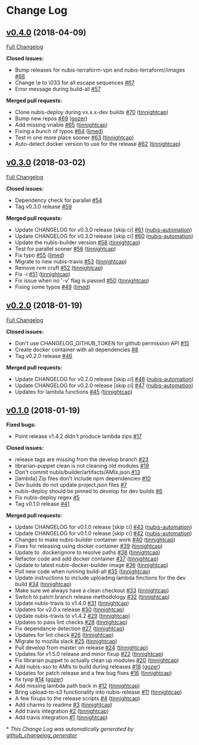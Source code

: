 # Change Log

## [v0.4.0](https://github.com/nubisproject/nubis-release/tree/v0.4.0) (2018-04-09)
[Full Changelog](https://github.com/nubisproject/nubis-release/compare/v0.3.0...v0.4.0)

**Closed issues:**

- Bump releases for nubis-terraform-vpn and nubis-terraform//images [\#68](https://github.com/nubisproject/nubis-release/issues/68)
- Change \e to \033 for all escape sequences [\#67](https://github.com/nubisproject/nubis-release/issues/67)
- Error message during build-all [\#57](https://github.com/nubisproject/nubis-release/issues/57)

**Merged pull requests:**

- Clone nubis-deploy during vx.x.x-dev builds [\#70](https://github.com/nubisproject/nubis-release/pull/70) ([tinnightcap](https://github.com/tinnightcap))
- Bump new repos [\#69](https://github.com/nubisproject/nubis-release/pull/69) ([gozer](https://github.com/gozer))
- Add missing vriable [\#65](https://github.com/nubisproject/nubis-release/pull/65) ([tinnightcap](https://github.com/tinnightcap))
- Fixing a bunch of typos [\#64](https://github.com/nubisproject/nubis-release/pull/64) ([limed](https://github.com/limed))
- Test in one more place sooner [\#63](https://github.com/nubisproject/nubis-release/pull/63) ([tinnightcap](https://github.com/tinnightcap))
- Auto-detect docker version to use for the release [\#62](https://github.com/nubisproject/nubis-release/pull/62) ([tinnightcap](https://github.com/tinnightcap))

## [v0.3.0](https://github.com/nubisproject/nubis-release/tree/v0.3.0) (2018-03-02)
[Full Changelog](https://github.com/nubisproject/nubis-release/compare/v0.2.0...v0.3.0)

**Closed issues:**

- Dependency check for parallel [\#54](https://github.com/nubisproject/nubis-release/issues/54)
- Tag v0.3.0 release [\#59](https://github.com/nubisproject/nubis-release/issues/59)

**Merged pull requests:**

- Update CHANGELOG for v0.3.0 release \[skip ci\] [\#61](https://github.com/nubisproject/nubis-release/pull/61) ([nubis-automation](https://github.com/nubis-automation))
- Update CHANGELOG for v0.3.0 release \[skip ci\] [\#60](https://github.com/nubisproject/nubis-release/pull/60) ([nubis-automation](https://github.com/nubis-automation))
- Update the nubis-builder version [\#58](https://github.com/nubisproject/nubis-release/pull/58) ([tinnightcap](https://github.com/tinnightcap))
- Test for parallel sooner [\#56](https://github.com/nubisproject/nubis-release/pull/56) ([tinnightcap](https://github.com/tinnightcap))
- Fix typo [\#55](https://github.com/nubisproject/nubis-release/pull/55) ([limed](https://github.com/limed))
- Migrate to new nubis-travis [\#53](https://github.com/nubisproject/nubis-release/pull/53) ([tinnightcap](https://github.com/tinnightcap))
- Remove rvm cruft [\#52](https://github.com/nubisproject/nubis-release/pull/52) ([tinnightcap](https://github.com/tinnightcap))
- Fix -i [\#51](https://github.com/nubisproject/nubis-release/pull/51) ([tinnightcap](https://github.com/tinnightcap))
- Fix issue when no '-v' flag is passed [\#50](https://github.com/nubisproject/nubis-release/pull/50) ([tinnightcap](https://github.com/tinnightcap))
- Fixing some typos [\#49](https://github.com/nubisproject/nubis-release/pull/49) ([limed](https://github.com/limed))

## [v0.2.0](https://github.com/nubisproject/nubis-release/tree/v0.2.0) (2018-01-19)
[Full Changelog](https://github.com/nubisproject/nubis-release/compare/v0.1.0...v0.2.0)

**Closed issues:**

- Don't use CHANGELOG\_GITHUB\_TOKEN for github permission API [\#15](https://github.com/nubisproject/nubis-release/issues/15)
- Create docker container with all dependencies [\#8](https://github.com/nubisproject/nubis-release/issues/8)
- Tag v0.2.0 release [\#46](https://github.com/nubisproject/nubis-release/issues/46)

**Merged pull requests:**

- Update CHANGELOG for v0.2.0 release \[skip ci\] [\#48](https://github.com/nubisproject/nubis-release/pull/48) ([nubis-automation](https://github.com/nubis-automation))
- Update CHANGELOG for v0.2.0 release \[skip ci\] [\#47](https://github.com/nubisproject/nubis-release/pull/47) ([nubis-automation](https://github.com/nubis-automation))
- Updates for lambda functions [\#45](https://github.com/nubisproject/nubis-release/pull/45) ([tinnightcap](https://github.com/tinnightcap))

## [v0.1.0](https://github.com/nubisproject/nubis-release/tree/v0.1.0) (2018-01-19)
**Fixed bugs:**

- Point release v1.4.2 didn't produce lambda zips [\#17](https://github.com/nubisproject/nubis-release/issues/17)

**Closed issues:**

- release tags are missing from the develop branch [\#23](https://github.com/nubisproject/nubis-release/issues/23)
- librarian-puppet clean is not cleaning old modules [\#19](https://github.com/nubisproject/nubis-release/issues/19)
- Don't commit nubis/builder/artifacts/AMIs.json [\#13](https://github.com/nubisproject/nubis-release/issues/13)
- \[lambda\] Zip files don't include npm dependencies [\#10](https://github.com/nubisproject/nubis-release/issues/10)
- Dev builds do not update project.json files [\#7](https://github.com/nubisproject/nubis-release/issues/7)
- nubis-deploy should be pinned to develop for dev builds [\#6](https://github.com/nubisproject/nubis-release/issues/6)
- Fix nubis-deploy regex [\#5](https://github.com/nubisproject/nubis-release/issues/5)
- Tag v0.1.0 release [\#41](https://github.com/nubisproject/nubis-release/issues/41)

**Merged pull requests:**

- Update CHANGELOG for v0.1.0 release \[skip ci\] [\#43](https://github.com/nubisproject/nubis-release/pull/43) ([nubis-automation](https://github.com/nubis-automation))
- Update CHANGELOG for v0.1.0 release \[skip ci\] [\#42](https://github.com/nubisproject/nubis-release/pull/42) ([nubis-automation](https://github.com/nubis-automation))
- Changes to make nubis-builder container work [\#40](https://github.com/nubisproject/nubis-release/pull/40) ([tinnightcap](https://github.com/tinnightcap))
- Fixes for releasing using docker container [\#39](https://github.com/nubisproject/nubis-release/pull/39) ([tinnightcap](https://github.com/tinnightcap))
- Update to .dockerignore to resolve paths [\#38](https://github.com/nubisproject/nubis-release/pull/38) ([tinnightcap](https://github.com/tinnightcap))
- Refactor code and add docker container [\#37](https://github.com/nubisproject/nubis-release/pull/37) ([tinnightcap](https://github.com/tinnightcap))
- Update to latest nubis-docker-builder image [\#36](https://github.com/nubisproject/nubis-release/pull/36) ([tinnightcap](https://github.com/tinnightcap))
- Pull new code when running build-all [\#35](https://github.com/nubisproject/nubis-release/pull/35) ([tinnightcap](https://github.com/tinnightcap))
- Update instructions to include uploading lambda finctions for the dev build [\#34](https://github.com/nubisproject/nubis-release/pull/34) ([tinnightcap](https://github.com/tinnightcap))
- Make sure we always have a clean checkout [\#33](https://github.com/nubisproject/nubis-release/pull/33) ([tinnightcap](https://github.com/tinnightcap))
- Switch to patch branch release methodology [\#32](https://github.com/nubisproject/nubis-release/pull/32) ([tinnightcap](https://github.com/tinnightcap))
- Update nubis-travis to v1.4.0 [\#31](https://github.com/nubisproject/nubis-release/pull/31) ([tinnightcap](https://github.com/tinnightcap))
- Updates for v2.0.x release [\#30](https://github.com/nubisproject/nubis-release/pull/30) ([tinnightcap](https://github.com/tinnightcap))
- Update nubis-travis to v1.4.2 [\#29](https://github.com/nubisproject/nubis-release/pull/29) ([tinnightcap](https://github.com/tinnightcap))
- Updates to pass lint checks [\#28](https://github.com/nubisproject/nubis-release/pull/28) ([tinnightcap](https://github.com/tinnightcap))
- Fix dependancie detection [\#27](https://github.com/nubisproject/nubis-release/pull/27) ([tinnightcap](https://github.com/tinnightcap))
- Updates for lint check [\#26](https://github.com/nubisproject/nubis-release/pull/26) ([tinnightcap](https://github.com/tinnightcap))
- Migrate to mozilla slack [\#25](https://github.com/nubisproject/nubis-release/pull/25) ([tinnightcap](https://github.com/tinnightcap))
- Pull develop from master on release [\#24](https://github.com/nubisproject/nubis-release/pull/24) ([tinnightcap](https://github.com/tinnightcap))
- Updates for v1.5.0 release and minor fixup [\#22](https://github.com/nubisproject/nubis-release/pull/22) ([tinnightcap](https://github.com/tinnightcap))
- Fix librarian puppet to actually clean up modules [\#20](https://github.com/nubisproject/nubis-release/pull/20) ([tinnightcap](https://github.com/tinnightcap))
- Add nubis-sso to AMIs to build during releases [\#18](https://github.com/nubisproject/nubis-release/pull/18) ([gozer](https://github.com/gozer))
- Updates for patch release and a few bug fixes [\#16](https://github.com/nubisproject/nubis-release/pull/16) ([tinnightcap](https://github.com/tinnightcap))
- fix tyop [\#14](https://github.com/nubisproject/nubis-release/pull/14) ([gozer](https://github.com/gozer))
- Add missing lambda path back in [\#12](https://github.com/nubisproject/nubis-release/pull/12) ([tinnightcap](https://github.com/tinnightcap))
- Bring upload-to-s3 functionality into nubis-release [\#11](https://github.com/nubisproject/nubis-release/pull/11) ([tinnightcap](https://github.com/tinnightcap))
- A few fixups to the release scripts [\#4](https://github.com/nubisproject/nubis-release/pull/4) ([tinnightcap](https://github.com/tinnightcap))
- Add charms to readme [\#3](https://github.com/nubisproject/nubis-release/pull/3) ([tinnightcap](https://github.com/tinnightcap))
- Add travis integration [\#2](https://github.com/nubisproject/nubis-release/pull/2) ([tinnightcap](https://github.com/tinnightcap))
- Add travis integration [\#1](https://github.com/nubisproject/nubis-release/pull/1) ([tinnightcap](https://github.com/tinnightcap))



\* *This Change Log was automatically generated by [github_changelog_generator](https://github.com/skywinder/Github-Changelog-Generator)*